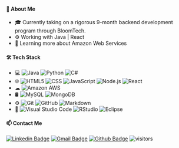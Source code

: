 #### 📌 About Me
- 🎓 Currently taking on a rigorous 9-month backend development program through BloomTech.
- ⚙️ Working with Java | React
- 🌱 Learning more about Amazon Web Services

#### 🛠 Tech Stack
- 💻
  ![Java](https://img.shields.io/badge/-Java-333333?style=flat&logo=Java&logoColor=007396)
  ![Python](https://img.shields.io/badge/-Python-333333?style=flat&logo=python)
  ![C#](https://img.shields.io/badge/-C%23-239120?style=flat&logo=C%2B%2B&logoColor=00599C)
- 🌐 
  ![HTML5](https://img.shields.io/badge/-HTML5-333333?style=flat&logo=HTML5)
  ![CSS](https://img.shields.io/badge/-CSS-333333?style=flat&logo=CSS3&logoColor=1572B6)
  ![JavaScript](https://img.shields.io/badge/-JavaScript-333333?style=flat&logo=javascript)
  ![Node.js](https://img.shields.io/badge/-Node.js-333333?style=flat&logo=node.js)
  ![React](https://img.shields.io/badge/-React-333333?style=flat&logo=react) 
- ☁
  ![Amazon AWS](https://img.shields.io/badge/Amazon_AWS-333333?style=flat&logo=aws)
- 🛢
  ![MySQL](https://img.shields.io/badge/-MySQL-333333?style=flat&logo=mysql)
  ![MongoDB](https://img.shields.io/badge/-MongoDB-333333?style=flat&logo=mongodb)
- ⚙️ 
  ![Git](https://img.shields.io/badge/-Git-333333?style=flat&logo=git)
  ![GitHub](https://img.shields.io/badge/-GitHub-333333?style=flat&logo=github)
  ![Markdown](https://img.shields.io/badge/-Markdown-333333?style=flat&logo=markdown)
- 🔧 
  ![Visual Studio Code](https://img.shields.io/badge/-Visual%20Studio%20Code-333333?style=flat&logo=visual-studio-code&logoColor=007ACC)
  ![RStudio](https://img.shields.io/badge/-RStudio-333333?style=flat&logo=rstudio)
  ![Eclipse](https://img.shields.io/badge/-Eclipse-333333?style=flat&logo=eclipse-ide&logoColor=2C2255)

#### 📫 Contact Me
[![Linkedin Badge](https://img.shields.io/badge/-LinkedIn-blue?style=flat-square&logo=Linkedin&logoColor=white&link=https://www.linkedin.com/in/shannon-b-sullivan/)](https://www.linkedin.com/in/shannon-b-sullivan/) 
[![Gmail Badge](https://img.shields.io/badge/-Gmail-c14438?style=flat-square&logo=Gmail&logoColor=white&link=mailto:shannonbsullivan1@gmail.com)](mailto:shannonbsullivan1@gmail.com)
[![Github Badge](https://img.shields.io/badge/-Github-232323?style=flat-square&logo=Github&logoColor=white&link=https://github.com/shannonsullivan/)](https://github.com/shannonsullivan/)
![visitors](https://visitor-badge.laobi.icu/badge?page_id=shannonsullivan)

